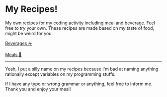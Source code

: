 # My Recipes!

My own recipes for my coding activity including meal and beverage. Feel free to try your own. These recipes are made based on my taste of food, might be weird for you.

[Beverages :coffee:](https://github.com/otakbeku/my-recipes/blob/master/Beverages.md)

[Meals :bento:](https://github.com/otakbeku/my-recipes/blob/master/Meals.md)

---
Yeah, I put a silly name on my recipes because I'm bad at naming anything rationally except variables on my programming stuffs.

If I have any typo or wrong grammar or anything, feel free to inform me. Thank you and enjoy your meal!

